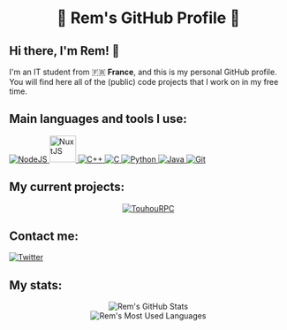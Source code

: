 <h1 align="center">🔵 Rem's GitHub Profile 🔵</h1>

## Hi there, I'm **Rem**! 👋
I'm an IT student from 🇫🇷 **France**, and this is my personal GitHub profile.  
You will find here all of the (public) code projects that I work on in my free time.


## Main languages and tools I use:

<p align="left"> 
    <a href="https://nodejs.org" target="_blank"> <img src="https://img.icons8.com/color/48/000000/nodejs.png" title="NodeJS" alt="NodeJS"/> </a> 
    <a href="https://nuxtjs.org" target="_blank"> <img src="https://nuxtjs.org/design-kit/colored-logo.png" height="48px" title="NuxtJS" alt="NuxtJS"/> </a>
    <a href="https://en.cppreference.com/w/" target="_blank"> <img src="https://img.icons8.com/color/48/000000/c-plus-plus-logo.png" title="C++" alt="C++"/> </a>
    <a href="https://en.cppreference.com/w/c" target="_blank"> <img src="https://img.icons8.com/color/48/000000/c-programming.png" title="C" alt="C"/> </a>
    <a href="https://www.python.org" target="_blank"> <img src="https://img.icons8.com/color/48/000000/python.png" title="Python" alt="Python"/> </a>   
    <a href="https://www.java.com" target="_blank"> <img src="https://img.icons8.com/color/48/000000/java-coffee-cup-logo.png" title="Java" alt="Java"/> </a>
    <a href="https://git-scm.com/" target="_blank"> <img src="https://img.icons8.com/color/48/000000/git.png" title="Git" alt="Git"/> </a> 
</p>


## My current projects:

<div align="center">
    <a href="https://github.com/TheBakaRem/TouhouRPC"> <img alt="TouhouRPC" src="https://github-readme-stats.vercel.app/api/pin/?username=TheBakaRem&repo=TouhouRPC&theme=dark"/> </a>
</div>


## Contact me:

<p align="left">
<a href="https://twitter.com/TheBakaRem"> <img src="https://img.icons8.com/fluent/48/000000/twitter.png" title="@TheBakaRem" alt="Twitter"/> </a>
</p>


## My stats:

<div align="center">
    <img alt="Rem's GitHub Stats" src="https://github-readme-stats.vercel.app/api?username=TheBakaRem&show_icons=true&count_private=true&include_all_commits=true&disable_animations=true&theme=dark"/>
</div>

<div align="center">
    <img alt="Rem's Most Used Languages" src="https://github-readme-stats.vercel.app/api/top-langs/?username=TheBakaRem&langs_count=10&count_private=true&layout=compact&theme=dark&custom_title=Rem's Most Used Languages" />
</div>
